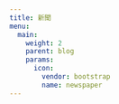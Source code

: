 ```yaml
---
title: 新聞
menu:
  main:
    weight: 2
    parent: blog
    params:
      icon: 
        vendor: bootstrap
        name: newspaper
---
```


